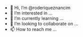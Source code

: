 - 👋 Hi, I’m @roderiqueznancim
- 👀 I’m interested in ...
- 🌱 I’m currently learning ...
- 💞️ I’m looking to collaborate on ...
- 📫 How to reach me ...

<!---
roderiqueznancim/roderiqueznancim is a ✨ special ✨ repository because its `README.md` (this file) appears on your GitHub profile.
You can click the Preview link to take a look at your changes.
--->
